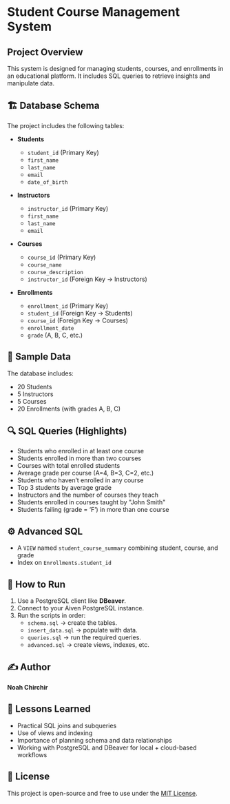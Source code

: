 # Student Course Management System

## Project Overview
This system is designed for managing students, courses, and enrollments in an educational platform. It includes SQL queries to retrieve insights and manipulate data.

## 🏗️ Database Schema
The project includes the following tables:

- **Students**
  - `student_id` (Primary Key)
  - `first_name`
  - `last_name`
  - `email`
  - `date_of_birth`

- **Instructors**
  - `instructor_id` (Primary Key)
  - `first_name`
  - `last_name`
  - `email`

- **Courses**
  - `course_id` (Primary Key)
  - `course_name`
  - `course_description`
  - `instructor_id` (Foreign Key → Instructors)

- **Enrollments**
  - `enrollment_id` (Primary Key)
  - `student_id` (Foreign Key → Students)
  - `course_id` (Foreign Key → Courses)
  - `enrollment_date`
  - `grade` (A, B, C, etc.)

## 🧪 Sample Data
The database includes:
- 20 Students
- 5 Instructors
- 5 Courses
- 20 Enrollments (with grades A, B, C)

## 🔍 SQL Queries (Highlights)
- Students who enrolled in at least one course
- Students enrolled in more than two courses
- Courses with total enrolled students
- Average grade per course (A=4, B=3, C=2, etc.)
- Students who haven’t enrolled in any course
- Top 3 students by average grade
- Instructors and the number of courses they teach
- Students enrolled in courses taught by "John Smith"
- Students failing (grade = ‘F’) in more than one course

## ⚙️ Advanced SQL
- A `VIEW` named `student_course_summary` combining student, course, and grade
- Index on `Enrollments.student_id`

## 🚀 How to Run
1. Use a PostgreSQL client like **DBeaver**.
2. Connect to your Aiven PostgreSQL instance.
3. Run the scripts in order:
   - `schema.sql` → create the tables.
   - `insert_data.sql` → populate with data.
   - `queries.sql` → run the required queries.
   - `advanced.sql` → create views, indexes, etc.


## ✍️ Author
**Noah Chirchir**

## 🧠 Lessons Learned
- Practical SQL joins and subqueries
- Use of views and indexing
- Importance of planning schema and data relationships
- Working with PostgreSQL and DBeaver for local + cloud-based workflows

## 🔗 License
This project is open-source and free to use under the [MIT License](https://opensource.org/licenses/MIT).

